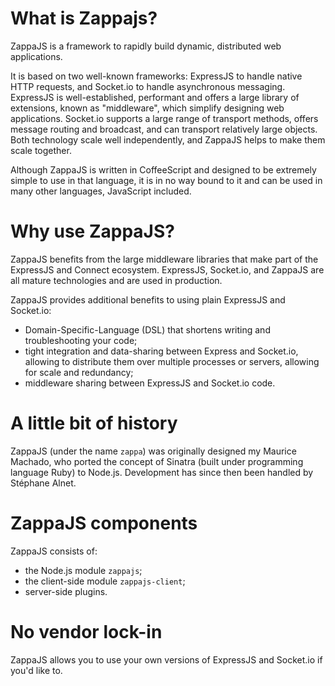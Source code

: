 What is Zappajs?
================

ZappaJS is a framework to rapidly build dynamic, distributed web applications.

It is based on two well-known frameworks: ExpressJS to handle native HTTP requests, and Socket.io to handle asynchronous messaging. ExpressJS is well-established, performant and offers a large library of extensions, known as "middleware", which simplify designing web applications. Socket.io supports a large range of transport methods, offers message routing and broadcast, and can transport relatively large objects. Both technology scale well independently, and ZappaJS helps to make them scale together.

Although ZappaJS is written in CoffeeScript and designed to be extremely simple to use in that language, it is in no way bound to it and can be used in many other languages, JavaScript included.

Why use ZappaJS?
================

ZappaJS benefits from the large middleware libraries that make part of the ExpressJS and Connect ecosystem. ExpressJS, Socket.io, and ZappaJS are all mature technologies and are used in production.

ZappaJS provides additional benefits to using plain ExpressJS and Socket.io:
- Domain-Specific-Language (DSL) that shortens writing and troubleshooting your code;
- tight integration and data-sharing between Express and Socket.io, allowing to distribute them over multiple processes or servers, allowing for scale and redundancy;
- middleware sharing between ExpressJS and Socket.io code.

A little bit of history
=======================

ZappaJS (under the name `zappa`) was originally designed my Maurice Machado, who ported the concept of Sinatra (built under programming language Ruby) to Node.js. Development has since then been handled by Stéphane Alnet.

ZappaJS components
==================

ZappaJS consists of:
- the Node.js module `zappajs`;
- the client-side module `zappajs-client`;
- server-side plugins.

No vendor lock-in
=================

ZappaJS allows you to use your own versions of ExpressJS and Socket.io if you'd like to.
